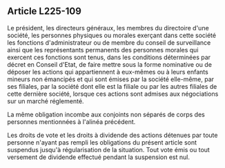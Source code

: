 Article L225-109
----
Le président, les directeurs généraux, les membres du directoire d'une société,
les personnes physiques ou morales exerçant dans cette société les fonctions
d'administrateur ou de membre du conseil de surveillance ainsi que les
représentants permanents des personnes morales qui exercent ces fonctions sont
tenus, dans les conditions déterminées par décret en Conseil d'Etat, de faire
mettre sous la forme nominative ou de déposer les actions qui appartiennent à
eux-mêmes ou à leurs enfants mineurs non émancipés et qui sont émises par la
société elle-même, par ses filiales, par la société dont elle est la filiale ou
par les autres filiales de cette dernière société, lorsque ces actions sont
admises aux négociations sur un marché réglementé.

La même obligation incombe aux conjoints non séparés de corps des personnes
mentionnées à l'alinéa précédent.

Les droits de vote et les droits à dividende des actions détenues par toute
personne n'ayant pas rempli les obligations du présent article sont suspendus
jusqu'à régularisation de la situation. Tout vote émis ou tout versement de
dividende effectué pendant la suspension est nul.
